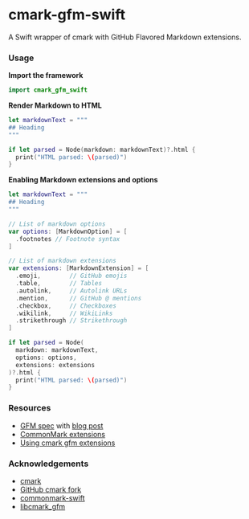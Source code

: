 # cmark-gfm-swift

A Swift wrapper of cmark with GitHub Flavored Markdown extensions.

### Usage

**Import the framework**

```swift
import cmark_gfm_swift
```

**Render Markdown to HTML**

```swift
let markdownText = """
## Heading
"""

if let parsed = Node(markdown: markdownText)?.html {
  print("HTML parsed: \(parsed)")
}
```

**Enabling Markdown extensions and options**

```swift
let markdownText = """
## Heading
"""

// List of markdown options
var options: [MarkdownOption] = [
  .footnotes // Footnote syntax
]

// List of markdown extensions
var extensions: [MarkdownExtension] = [
  .emoji,        // GitHub emojis
  .table,        // Tables
  .autolink,     // Autolink URLs
  .mention,      // GitHub @ mentions
  .checkbox,     // Checkboxes
  .wikilink,     // WikiLinks
  .strikethrough // Strikethrough
]

if let parsed = Node(
  markdown: markdownText,
  options: options,
  extensions: extensions
)?.html {
  print("HTML parsed: \(parsed)")
}
```

### Resources

- [GFM spec](https://github.github.com/gfm/) with [blog post](https://githubengineering.com/a-formal-spec-for-github-markdown/)
- [CommonMark extensions](https://github.com/commonmark/CommonMark/wiki/Deployed-Extensions)
- [Using cmark gfm extensions](https://medium.com/@krisgbaker/using-cmark-gfm-extensions-aad759894a89)

### Acknowledgements

- [cmark](https://github.com/commonmark/cmark)
- [GitHub cmark fork](https://github.com/github/cmark)
- [commonmark-swift](https://github.com/chriseidhof/commonmark-swift)
- [libcmark_gfm](https://github.com/KristopherGBaker/libcmark_gfm)
